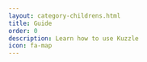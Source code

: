 ```yaml
---
layout: category-childrens.html
title: Guide
order: 0
description: Learn how to use Kuzzle
icon: fa-map
---
```


<!-- Note - content is ignored here -->
